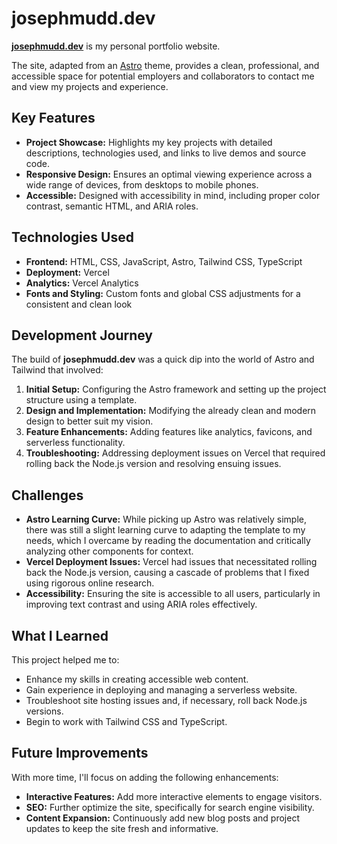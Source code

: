 # josephmudd.dev


<a href="https://josephmudd.dev">**josephmudd.dev**</a> is my personal portfolio website.

The site, adapted from an <a href="https://astro.build/" target="_blank">Astro</a> theme, provides a clean, professional, and accessible space for potential employers and collaborators to contact me and view my projects and experience.

## Key Features

- **Project Showcase:** Highlights my key projects with detailed descriptions, technologies used, and links to live demos and source code.
- **Responsive Design:** Ensures an optimal viewing experience across a wide range of devices, from desktops to mobile phones.
- **Accessible:** Designed with accessibility in mind, including proper color contrast, semantic HTML, and ARIA roles.

## Technologies Used

- **Frontend:** HTML, CSS, JavaScript, Astro, Tailwind CSS, TypeScript
- **Deployment:** Vercel
- **Analytics:** Vercel Analytics
- **Fonts and Styling:** Custom fonts and global CSS adjustments for a consistent and clean look

## Development Journey

The build of **josephmudd.dev** was a quick dip into the world of Astro and Tailwind that involved:

1. **Initial Setup:** Configuring the Astro framework and setting up the project structure using a template.
2. **Design and Implementation:** Modifying the already clean and modern design to better suit my vision.
3. **Feature Enhancements:** Adding features like analytics, favicons, and serverless functionality.
4. **Troubleshooting:** Addressing deployment issues on Vercel that required rolling back the Node.js version and resolving ensuing issues.

## Challenges

- **Astro Learning Curve:** While picking up Astro was relatively simple, there was still a slight learning curve to adapting the template to my needs, which I overcame by reading the documentation and critically analyzing other components for context.
- **Vercel Deployment Issues:** Vercel had issues that necessitated rolling back the Node.js version, causing a cascade of problems that I fixed using rigorous online research.
- **Accessibility:** Ensuring the site is accessible to all users, particularly in improving text contrast and using ARIA roles effectively.

## What I Learned

This project helped me to:

- Enhance my skills in creating accessible web content.
- Gain experience in deploying and managing a serverless website.
- Troubleshoot site hosting issues and, if necessary, roll back Node.js versions.
- Begin to work with Tailwind CSS and TypeScript.

## Future Improvements

With more time, I'll focus on adding the following enhancements:

- **Interactive Features:** Add more interactive elements to engage visitors.
- **SEO:** Further optimize the site, specifically for search engine visibility.
- **Content Expansion:** Continuously add new blog posts and project updates to keep the site fresh and informative.
